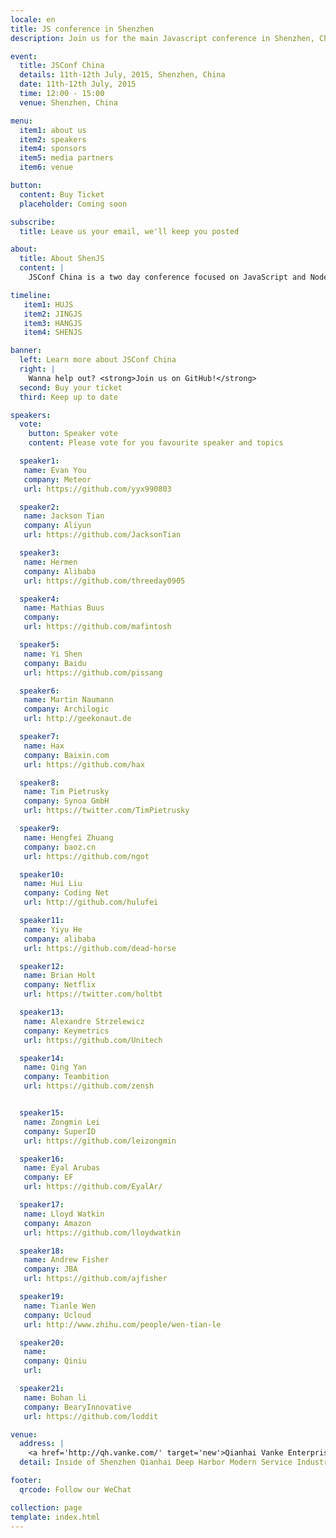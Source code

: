 ```yaml
---
locale: en
title: JS conference in Shenzhen
description: Join us for the main Javascript conference in Shenzhen, China this summer.

event:
  title: JSConf China
  details: 11th-12th July, 2015, Shenzhen, China
  date: 11th-12th July, 2015
  time: 12:00 - 15:00
  venue: Shenzhen, China

menu:
  item1: about us
  item2: speakers
  item4: sponsors
  item5: media partners
  item6: venue

button:
  content: Buy Ticket
  placeholder: Coming soon

subscribe:
  title: Leave us your email, we'll keep you posted

about:
  title: About ShenJS
  content: |
    JSConf China is a two day conference focused on JavaScript and Node.js technologies. This developer driven event brings together notable figures from both the Chinese and international JavaScript communities to share their knowledge and passion for JavaScript. After Shanghai, Beijing and Hangzhou, JSConf China is going to Shenzhen from July 11-12 in 2015.

timeline:
   item1: HUJS
   item2: JINGJS
   item3: HANGJS
   item4: SHENJS

banner:
  left: Learn more about JSConf China
  right: | 
    Wanna help out? <strong>Join us on GitHub!</strong>
  second: Buy your ticket
  third: Keep up to date

speakers:
  vote:
    button: Speaker vote
    content: Please vote for you favourite speaker and topics

  speaker1:
   name: Evan You
   company: Meteor
   url: https://github.com/yyx990803

  speaker2:
   name: Jackson Tian
   company: Aliyun
   url: https://github.com/JacksonTian

  speaker3:
   name: Hermen
   company: Alibaba
   url: https://github.com/threeday0905

  speaker4:
   name: Mathias Buus
   company:
   url: https://github.com/mafintosh

  speaker5:
   name: Yi Shen
   company: Baidu
   url: https://github.com/pissang

  speaker6:
   name: Martin Naumann
   company: Archilogic
   url: http://geekonaut.de

  speaker7:
   name: Hax
   company: Baixin.com
   url: https://github.com/hax

  speaker8:
   name: Tim Pietrusky
   company: Synoa GmbH
   url: https://twitter.com/TimPietrusky

  speaker9:
   name: Hengfei Zhuang
   company: baoz.cn
   url: https://github.com/ngot

  speaker10:
   name: Hui Liu
   company: Coding Net
   url: http://github.com/hulufei

  speaker11:
   name: Yiyu He
   company: alibaba
   url: https://github.com/dead-horse

  speaker12:
   name: Brian Holt
   company: Netflix
   url: https://twitter.com/holtbt

  speaker13:
   name: Alexandre Strzelewicz
   company: Keymetrics
   url: https://github.com/Unitech

  speaker14:
   name: Qing Yan
   company: Teambition
   url: https://github.com/zensh


  speaker15:
   name: Zongmin Lei
   company: SuperID
   url: https://github.com/leizongmin

  speaker16:
   name: Eyal Arubas
   company: EF
   url: https://github.com/EyalAr/

  speaker17:
   name: Lloyd Watkin
   company: Amazon
   url: https://github.com/lloydwatkin

  speaker18:
   name: Andrew Fisher
   company: JBA
   url: https://github.com/ajfisher

  speaker19:
   name: Tianle Wen
   company: Ucloud
   url: http://www.zhihu.com/people/wen-tian-le

  speaker20:
   name: 
   company: Qiniu
   url: 

  speaker21:
   name: Bohan li
   company: BearyInnovative
   url: https://github.com/loddit

venue:
  address: | 
    <a href='http://qh.vanke.com/' target='new'>Qianhai Vanke Enterprise Dream Park (Special Zone Mansion)</a>
  detail: Inside of Shenzhen Qianhai Deep Harbor Modern Service Industry Hezuoqu, Yuexing 2nd Road, Shenzhen

footer:
  qrcode: Follow our WeChat

collection: page
template: index.html
---
```

